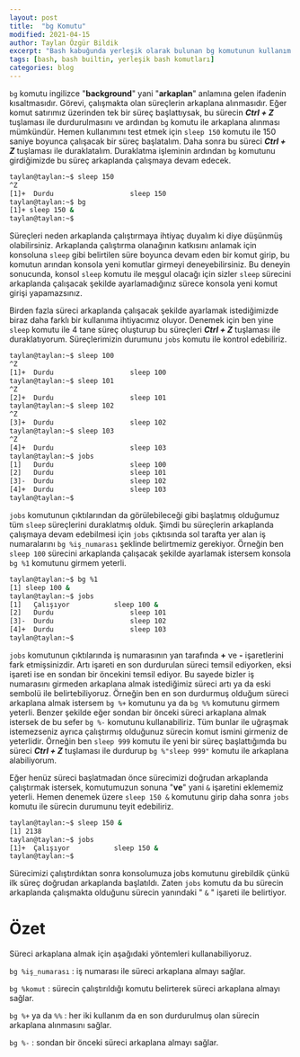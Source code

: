 ```yaml
---
layout: post
title:  "bg Komutu"
modified: 2021-04-15
author: Taylan Özgür Bildik
excerpt: "Bash kabuğunda yerleşik olarak bulunan bg komutunun kullanım açıklamasıdır."
tags: [bash, bash builtin, yerleşik bash komutları]
categories: blog 
---
```




`bg` komutu ingilizce "**background**" yani "**arkaplan**" anlamına gelen ifadenin kısaltmasıdır. Görevi, çalışmakta olan süreçlerin arkaplana alınmasıdır.  Eğer komut satırımız üzerinden tek bir süreç başlattıysak, bu sürecin ***Ctrl + Z*** tuşlaması ile durdurulmasını ve ardından `bg` komutu ile arkaplana alınması mümkündür. Hemen kullanımını test etmek için `sleep 150` komutu ile 150 saniye boyunca çalışacak bir süreç başlatalım. Daha sonra bu süreci ***Ctrl + Z*** tuşlaması ile duraklatalım. Duraklatma işleminin ardından `bg` komutunu girdiğimizde bu süreç arkaplanda çalışmaya devam edecek.

```bash
taylan@taylan:~$ sleep 150
^Z
[1]+  Durdu                   sleep 150
taylan@taylan:~$ bg
[1]+ sleep 150 &
taylan@taylan:~$
```

Süreçleri neden arkaplanda çalıştırmaya ihtiyaç duyalım ki diye düşünmüş olabilirsiniz. Arkaplanda çalıştırma olanağının katkısını anlamak için konsoluna `sleep` gibi belirtilen süre boyunca devam eden bir komut girip, bu komutun arından konsola yeni komutlar girmeyi deneyebilirsiniz. Bu deneyin sonucunda, konsol `sleep` komutu ile meşgul olacağı için sizler `sleep` sürecini arkaplanda çalışacak şekilde ayarlamadığınız sürece konsola yeni komut girişi yapamazsınız.

Birden fazla süreci arkaplanda çalışacak şekilde ayarlamak istediğimizde biraz daha farklı bir kullanıma ihtiyacımız oluyor. Denemek için ben yine `sleep` komutu ile 4 tane süreç oluşturup bu süreçleri ***Ctrl + Z*** tuşlaması ile duraklatıyorum. Süreçlerimizin durumunu `jobs` komutu ile kontrol edebiliriz. 

```bash
taylan@taylan:~$ sleep 100
^Z
[1]+  Durdu                   sleep 100
taylan@taylan:~$ sleep 101
^Z
[2]+  Durdu                   sleep 101
taylan@taylan:~$ sleep 102
^Z
[3]+  Durdu                   sleep 102
taylan@taylan:~$ sleep 103
^Z
[4]+  Durdu                   sleep 103
taylan@taylan:~$ jobs
[1]   Durdu                   sleep 100
[2]   Durdu                   sleep 101
[3]-  Durdu                   sleep 102
[4]+  Durdu                   sleep 103
taylan@taylan:~$
```

`jobs` komutunun çıktılarından da görülebileceği gibi başlatmış olduğumuz tüm `sleep` süreçlerini duraklatmış olduk. Şimdi bu süreçlerin arkaplanda çalışmaya devam edebilmesi için `jobs` çıktısında sol tarafta yer alan iş numaralarını `bg %iş_numarası` şeklinde belirtmemiz gerekiyor. Örneğin ben `sleep 100` sürecini arkaplanda çalışacak şekilde ayarlamak istersem konsola `bg %1` komutunu girmem yeterli. 

```bash
taylan@taylan:~$ bg %1
[1] sleep 100 &
taylan@taylan:~$ jobs
[1]   Çalışıyor           sleep 100 &
[2]   Durdu                   sleep 101
[3]-  Durdu                   sleep 102
[4]+  Durdu                   sleep 103
taylan@taylan:~$
```

`jobs` komutunun çıktılarında iş numarasının yan tarafında **+** ve **-** işaretlerini fark etmişsinizdir. Artı işareti en son durdurulan süreci temsil ediyorken, eksi işareti ise en sondan bir öncekini temsil ediyor. Bu sayede bizler iş numarasını girmeden arkaplana almak istediğimiz süreci artı ya da eski sembolü ile belirtebiliyoruz. Örneğin ben en son durdurmuş olduğum süreci arkaplana almak istersem `bg %+` komutunu ya da `bg %%` komutunu girmem yeterli. Benzer şekilde eğer sondan bir önceki süreci arkaplana almak istersek de bu sefer `bg %-` komutunu kullanabiliriz. Tüm bunlar ile uğraşmak istemezseniz ayrıca çalıştırmış olduğunuz sürecin komut ismini girmeniz de yeterlidir. Örneğin ben `sleep 999` komutu ile yeni bir süreç başlattığımda bu süreci ***Ctrl + Z*** tuşlaması ile durdurup `bg %"sleep 999"` komutu ile arkaplana alabiliyorum.

Eğer henüz süreci başlatmadan önce sürecimizi doğrudan arkaplanda çalıştırmak istersek, komutumuzun sonuna "**ve**" yani `&` işaretini eklememiz yeterli. Hemen denemek üzere `sleep 150 &` komutunu girip daha sonra `jobs` komutu ile sürecin durumunu teyit edebiliriz.

```bash
taylan@taylan:~$ sleep 150 &
[1] 2138
taylan@taylan:~$ jobs
[1]+  Çalışıyor           sleep 150 &
taylan@taylan:~$
```

Sürecimizi çalıştırdıktan sonra konsolumuza jobs komutunu girebildik çünkü ilk süreç doğrudan arkaplanda başlatıldı. Zaten `jobs` komutu da bu sürecin arkaplanda çalışmakta olduğunu sürecin yanındaki " `&` " işareti ile belirtiyor.

# Özet

Süreci arkaplana almak için aşağıdaki yöntemleri kullanabiliyoruz.

`bg %iş_numarası` : iş numarası ile süreci arkaplana almayı sağlar.

`bg %komut` : sürecin çalıştırıldığı komutu belirterek süreci arkaplana almayı sağlar.

`bg %+` ya da `%%` : her iki kullanım da en son durdurulmuş olan sürecin arkaplana alınmasını sağlar.

`bg %-` : sondan bir önceki süreci arkaplana almayı sağlar.